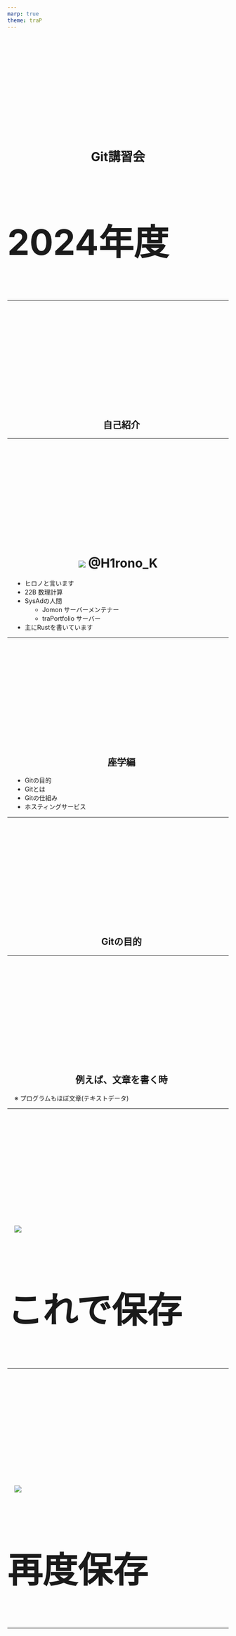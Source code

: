 ```yaml
---
marp: true
theme: traP
---
```


<!--
class: slides
-->
# Git講習会

### 2024年度

<!--
_class: title
-->

---

<style scoped>
h1, h2 {
    text-align: center;
    margin-inline-start: 0;
    margin-top: 16.6rem
}
</style>

## 自己紹介

---

# ![](./assets/H1rono.png) @H1rono_K

<!--
_class: user
-->

- ヒロノと言います
- 22B 数理計算
- SysAdの人間
    - Jomon サーバーメンテナー
    - traPortfolio サーバー
- 主にRustを書いています

---

## 座学編

- Gitの目的
- Gitとは
- Gitの仕組み
- ホスティングサービス

---

<style scoped>
h1, h2 {
    text-align: center;
    margin-inline-start: 0;
    margin-top: 16.6rem
}
</style>

## Gitの目的

---

## 例えば、文章を書く時

※ プログラムもほぼ文章(テキストデータ)

---

<!-- これを書くとスライド上部にちょっと空間ができて画像が上に詰まらない -->
##

![](./assets/word-demo-1.png)

### これで保存

---

##

![](./assets/word-demo-2.png)

### 再度保存

---

##

### 元に戻したいときは？

![](./assets/word-demo-3.png)

「簡単だよ！元に戻すボタンがあるじゃないか！」

---

<style scoped>
h1, h2 {
    text-align: center;
    margin-inline-start: 0;
    margin-top: 16.6rem
}
</style>

## でも、Wordを閉じて再度開くと...

---

##

<!-- <img src="https://md.trap.jp/uploads/upload_dc99b8ffdee48857c155afedcbe77d42.png" width="30%" /> -->

![](./assets/word-demo-4.png) ![](./assets/omg.png)

---

## 変更履歴は保存(永続化)されない

「元に戻す」は、一時的に
**編集ソフトを開いている時だけ**
保存されている履歴を戻している

---

# 困る

(特にプログラムを書いている時)

---

## 何が困るのか

例をいくつか見よう

- アプリケーションに問題が起きた時
    - 問題の発生前まで戻すこと(復旧)ができない
    - 変更を見て原因を調査したい
- 新機能のテストをしたいとき
    - 今動いているプログラムを保存したまま最新版をテストしたい

---

## 解決策

**変更履歴が保存・復元できれば良い**

1. 保存のタイミングで、都度別名で保存する
    - データのサイズが膨大になる
    - ファイル名をきちんとしないと、履歴を追うのが面倒になる
1. 同じファイルに「バージョン」を付けて、任意の時点での状態を保存する
    - バージョン = 「どの時点のものか」を表す管理番号
        - バージョンさえ指定すれば、その時の状態にいつでも戻せる
    - これが**バージョン管理**

---

<style scoped>
h2, ul {
    margin-inline-start: 2rem !important;
}
</style>

## バージョン管理システム

![bg left:40% h:70%](./assets/version-db-image.svg)

- バージョン管理を実現するためのシステム
- Version Database内にVersionを保存する
    - 主に2種類の保存法(DeltaとSnapshot)
    - 詳しくは割愛

---

<style scoped>
h1, h2 {
    text-align: center;
    margin-inline-start: 0;
    margin-top: 16.6rem
}
</style>

## Gitとは

---

## Git

- https://git-scm.com
- バージョン管理システムの一つ
    - 今世界でもっとも使われているバージョン管理システム
    - 他にはMercurial、Subversionなどがある
- ファイルの変更の履歴を保存・管理
- プログラマを中心に、様々な人に愛用されている
    - 元はLinuxの作者が自分のプログラムの管理用に作ったので、
      「プログラマ向け」というのは意識されているであろう

---

![bg w:70%](./assets/git-feature.png)

---

## バージョン管理システムの分類

データをどこに置くかで大きく分類できる
- ローカル
- 集中
- 分散

---

## 用語の確認

- ローカル
    - プログラムを書く人それぞれのPC
    - 基本的に所有者しか見れない
- サーバー
    - 共有されていて、みんなが見れるPC

---

<style scoped>
h2, ul {
    margin-inline-start: 1rem !important;
}
</style>

## ローカル バージョン管理

![bg left:46% h:70%](./assets/local-version-control.svg)

- ローカルのみに状態を保存する
- 他人と共有がしにくい

---

<style scoped>
h2, ul {
    margin-inline-start: 1rem !important;
}
</style>

## 集中 バージョン管理

![bg left:50% h:70%](./assets/central-version-control.svg)

- サーバーに状態を保存する
- 複数人で共有できる
- サーバーが落ちたり壊れると被害が大きい
    - アクセスできない / データが消える

---

<style scoped>
h2, ul {
    margin-inline-start: 1rem !important;
}
</style>

## 分散 バージョン管理

![bg left:46% h:75%](./assets/distributed-version-control.svg)

- ローカルとサーバーに状態を保存
- 任意のタイミングで中身を同期する
- ローカルもサーバーもバックアップになれる
    - データが失われにくい

---

<style scoped>
h2, ul, p {
    margin-inline-start: 1rem !important;
}
</style>

## Git

分散バージョン管理システム
→ 各バージョンについて、以下の情報が「状態」として保存される

![bg left:44% h:50%](./assets/commit-example.png)

- **いつ保存したか**
- **誰が保存したか**
- **プログラムのスナップショット**
    - バージョンごとの差分を確認できる

---

# Gitの仕組み

Gitを構成する要素を見ていこう

---

## Repository

**Gitがバージョン管理する単位**

- ディレクトリ (= フォルダ) + Version Database
- 変更履歴の保存はリポジトリ単位で行われる
    - ファイルの構造
    - ファイルの状態

---

## Local Repository / Remote Repository

**Gitにおける分散バージョン管理システムの要素の呼び名**

- ローカルリポジトリ
    - ローカルにあるリポジトリ
- リモートリポジトリ
    - サーバーにあるリポジトリ
    - 全員に共有される

---

![bg w:70%](./assets/git-image.png)

---

## Commit

- 「バージョン」のGit内での呼び名
    - セーブポイントを作るイメージ
    - 状態のスナップショットが一意なIDと結び付けられる
- Gitはコミットを基準として状態を移動する
    - 各コミット時の状態が保存される
    - コミットされていない時点には移れない
        - コミットの間の編集中の状態とか
- HEAD: 自分が今いるコミット(デフォルトはブランチの最新コミット)

---

<style scoped>
h2, ul, p {
    margin-inline-start: 1rem !important;
}
</style>

## Staging Area

- https://git-scm.com/about/staging-area
- 無暗に全ての変更を一度にコミットさせないためのGitの機能
- 関連するファイル群を選択し、コミットする範囲を決める
- 適切な粒度でコミットを作ることができる

![bg left:50% h:50%](https://git-scm.com/images/about/index1@2x.png)

---

## Branch

- コミットの集まり / 繋がり
    - リポジトリ内に複数存在する
    - 開発の本流から分岐できる
    - 本流を妨げることなく開発を進めるための仕組み
- **main** (旧: master)
    - 本流となるブランチの名前として主に用いられる

---

![bg w:70%](./assets/git-graph-example.png)

---

## Push / Pull

- ローカル - リモート間のコミット同期
- プッシュ
    - ローカルのコミットをリモートに送る
    - プッシュするまではリモートの状態は変わらない
    - ローカル → リモート
- プル
    - リモートに集められたコミットをローカルに引っ張ってくる
    - リモート → ローカル

---

## Merge

- 他のブランチにあるコミットを全て取り込む
    - 取り込み元のブランチにないコミットが対象になる
    - 同じファイルに異なる変更が存在すると、Conflict(競合)する
- AをBにマージする ≠ BをAにマージする
    - Bが全てを持つ ⇔ Aが全てを持つ

---

## Pull Request (Merge Request)

- マージのお願い
    - 大体は本流のブランチへのマージのリクエストになる
- リモートリポジトリ上でマージするとき必ず行われる
    - 明確なチェック・議論ができるのが利点

※Git本体の機能ではなく後述のホスティングサービスの機能

---

![bg h:76%](./assets/gitea-mr-example.png)

---

<style scoped>
h1, h2 {
    text-align: center;
    margin-inline-start: 0;
    margin-top: 16.6rem
}
</style>

## ホスティングサービス

---

<style scoped>
h3 {
    font-size: 5rem;
}
</style>

## リモートリポジトリを用意する

- リモートリポジトリを用意するために、サーバーが必要
    - サーバー = みんなで共有できる・みんなが見れるPC
- 用意する方法
    - 借りる(traPはConohaを使ってる。他AWSやGCPなど)
    - 買う

<!-- クソでかいお気持ち -->
### いずれにせよ管理が大変!!

---

## ホスティングサービス

[**GitHub**](https://github.com) / **GitLab** / **Gitea** など

- Gitのリモートリポジトリが無料で作れて公開できるサービス
    - 自分でサーバー用意する必要が無い = 管理が簡単
    - Gitの性質上、コードの公開に適している
        - traQのコード: https://github.com/traPtitech/traQ
        - コード共有の場として使われることもしばしば
- 世間ではGitHubが圧倒的なシェアを誇る
- traPではGiteaというサービスを自前のサーバー上に用意している

---

## Git +α

サービスが独自にプログラミング / 開発に便利な機能を提供してくれる

- Issue / Project ... 課題・問題点の管理を容易に
- Pull Request ...ブランチのマージ要求をWeb上で行う
- Organization ... ユーザーだけでなく、「組織」でリポジトリを管理
- Fork ... 他人のリポジトリを自分の管理下にコピーする(連携もできる)
- Security ... コードのセキュリティを担保する
- CI ... コードが動くかの確認(テスト)をPushごとに自動実行

**興味が出たら、調べて試してみよう**

---

<style scoped>
h3 {
    font-size: 5rem;
}
</style>

##

→ 実習へ続く


<!-- クソでかいお気持ち2 -->
### [実習資料はこちら](https://git-lecture.trap.show)

---

##

参考文献

- Git公式: https://git-scm.com/book/ja/v2
- GitHub Docs: https://docs.github.com/en
